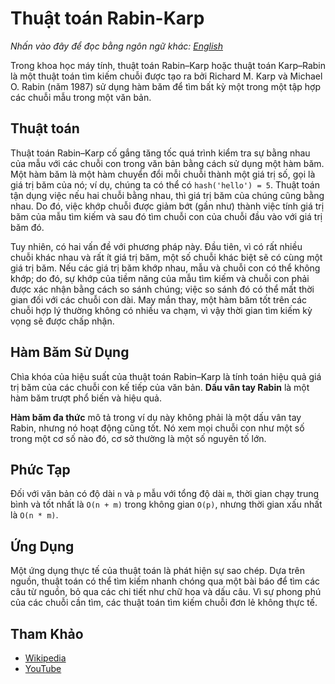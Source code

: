 # Thuật toán Rabin-Karp

_Nhấn vào đây để đọc bằng ngôn ngữ khác:_
[_English_](README.en-EN.md)

Trong khoa học máy tính, thuật toán Rabin–Karp hoặc thuật toán Karp–Rabin là một thuật toán tìm kiếm chuỗi được tạo ra bởi Richard M. Karp và Michael O. Rabin (năm 1987) sử dụng hàm băm để tìm bất kỳ một trong một tập hợp các chuỗi mẫu trong một văn bản.

## Thuật toán

Thuật toán Rabin–Karp cố gắng tăng tốc quá trình kiểm tra sự bằng nhau của mẫu với các chuỗi con trong văn bản bằng cách sử dụng một hàm băm. Một hàm băm là một hàm chuyển đổi mỗi chuỗi thành một giá trị số, gọi là giá trị băm của nó; ví dụ, chúng ta có thể có `hash('hello') = 5`. Thuật toán tận dụng việc nếu hai chuỗi bằng nhau, thì giá trị băm của chúng cũng bằng nhau. Do đó, việc khớp chuỗi được giảm bớt (gần như) thành việc tính giá trị băm của mẫu tìm kiếm và sau đó tìm chuỗi con của chuỗi đầu vào với giá trị băm đó.

Tuy nhiên, có hai vấn đề với phương pháp này. Đầu tiên, vì có rất nhiều chuỗi khác nhau và rất ít giá trị băm, một số chuỗi khác biệt sẽ có cùng một giá trị băm. Nếu các giá trị băm khớp nhau, mẫu và chuỗi con có thể không khớp; do đó, sự khớp của tiềm năng của mẫu tìm kiếm và chuỗi con phải được xác nhận bằng cách so sánh chúng; việc so sánh đó có thể mất thời gian đối với các chuỗi con dài. May mắn thay, một hàm băm tốt trên các chuỗi hợp lý thường không có nhiều va chạm, vì vậy thời gian tìm kiếm kỳ vọng sẽ được chấp nhận.

## Hàm Băm Sử Dụng

Chìa khóa của hiệu suất của thuật toán Rabin–Karp là tính toán hiệu quả giá trị băm của các chuỗi con kế tiếp của văn bản. **Dấu vân tay Rabin** là một hàm băm trượt phổ biến và hiệu quả.

**Hàm băm đa thức** mô tả trong ví dụ này không phải là một dấu vân tay Rabin, nhưng nó hoạt động cũng tốt. Nó xem mọi chuỗi con như một số trong một cơ số nào đó, cơ sở thường là một số nguyên tố lớn.

## Phức Tạp

Đối với văn bản có độ dài `n` và `p` mẫu với tổng độ dài `m`, thời gian chạy trung bình và tốt nhất là `O(n + m)` trong không gian `O(p)`, nhưng thời gian xấu nhất là `O(n * m)`.

## Ứng Dụng

Một ứng dụng thực tế của thuật toán là phát hiện sự sao chép. Dựa trên nguồn, thuật toán có thể tìm kiếm nhanh chóng qua một bài báo để tìm các câu từ nguồn, bỏ qua các chi tiết như chữ hoa và dấu câu. Vì sự phong phú của các chuỗi cần tìm, các thuật toán tìm kiếm chuỗi đơn lẻ không thực tế.

## Tham Khảo

- [Wikipedia](https://en.wikipedia.org/wiki/Rabin%E2%80%93Karp_algorithm)
- [YouTube](https://www.youtube.com/watch?v=H4VrKHVG5qI&list=PLLXdhg_r2hKA7DPDsunoDZ-Z769jWn4R8)
